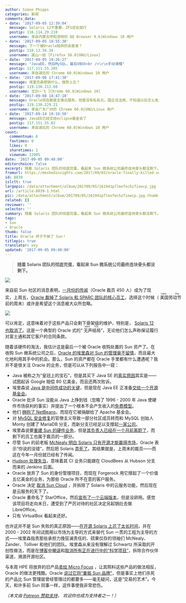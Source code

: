 ```yaml
---
author: Simon Phipps
categories: 新闻
comments_data:
- date: '2017-09-05 12:39:04'
  message: Solaris 12不重要，ZFS还在就行
  postip: 116.114.29.210
  username: 来自内蒙古呼和浩特的 QQ Browser 9.6|Windows 10 用户
- date: '2017-09-05 18:55:30'
  message: 下一个被Oracle抛弃的会是谁？
  postip: 210.13.56.34
  username: 崖山一劫 [Firefox 56.0|GNU/Linux]
- date: '2017-09-05 19:26:27'
  message: "JavaEE，然后MySQL，最后VBOX<br />\r\n手动滑稽"
  postip: 117.151.55.205
  username: 来自湖北的 Chrome 60.0|Windows 10 用户
- date: '2017-09-06 17:41:30'
  message: 埃里克森想搞什么，强势上云？
  postip: 119.130.212.68
  username: 文剑一飞 [Chrome 60.0|Windows 10]
- date: '2017-09-08 18:47:10'
  message: Oracle现在都是主推云服务，但是没有私有云，国企没法用，不知道以后怎么发展。
  postip: 119.130.229.21
  username: 来自广东广州的 Chrome 60.0|GNU/Linux 用户
- date: '2017-09-14 10:19:50'
  message: JavaEE已经交给eclipse基金会了
  postip: 117.151.55.82
  username: 来自湖北的 Chrome 60.0|Windows 10 用户
count:
  commentnum: 6
  favtimes: 0
  likes: 0
  sharetimes: 1
  viewnum: 12905
date: '2017-09-05 09:48:00'
editorchoice: false
excerpt: 随着 Solaris 团队的彻底完蛋，看起来 Sun 微系统公司最终连块骨头都没剩下。
fromurl: https://meshedinsights.com/2017/09/03/oracle-finally-killed-sun/
id: 8839
islctt: true
largepic: /data/attachment/album/201709/05/161941p7lmxfechzfiowcp.jpg
url: /article-8839-1.html
pic: /data/attachment/album/201709/05/161941p7lmxfechzfiowcp.jpg.thumb.jpg
related: []
reviewer: ''
selector: ''
summary: 随着 Solaris 团队的彻底完蛋，看起来 Sun 微系统公司最终连块骨头都没剩下。
tags:
- Sun
- Oracle
thumb: false
title: Oracle 终于干掉了 Sun！
titlepic: true
translator: wxy
updated: '2017-09-05 09:48:00'
---
```



> 
> **随着 Solaris 团队的彻底完蛋，看起来 Sun 微系统公司最终连块骨头都没剩下。**
> 
> 
> 


![](/data/attachment/album/201709/05/161941p7lmxfechzfiowcp.jpg)


来自前 Sun 社区的消息表明，[一月份的传闻](http://www.mercurynews.com/2017/01/20/oracle-lays-off-450-employees/)（Oracle 裁员 450 人）成为了现实，上周五，[Oracle 裁掉了 Solaris 和 SPARC 团队的核心员工](https://twitter.com/drewfisher314/status/903804762373537793)，选择这个时候（<ruby> 美国劳动节 <rp>  （ </rp> <rt>  Labor Day </rt> <rp>  ） </rp></ruby>前的周末）或许是希望这个消息被大众所忽略。


![](/data/attachment/album/201709/04/231420q0z6clxbv4l6t4tt.jpg)


可以肯定，这意味着对于这些产品只会剩下骨架级的维护，特别是， [Solaris 12 也取消了](https://arstechnica.com/information-technology/2017/01/oracle-sort-of-confirms-demise-of-solaris-12-effort/)。这是一个典型的 Oracle 式的“<ruby> 无声结局 <rp>  （ </rp> <rt>  silent EOL </rt> <rp>  ） </rp></ruby>”，无论他们怎么声称保证履行对富士通和其它客户的合同条款。


随着该硬件的淘汰，我估计这是最后一个被 Oracle 收购处置的 Sun 资产了。在收购 Sun 微系统公司之后，[Oracle 的埃里森对 Sun 的管理毫不留情](http://www.businessinsider.com/wow-larry-ellison-just-tore-ex-sun-ceo-jonathan-schwartz-a-new-one-2010-5?IR=T)，而且最大化地利用其手中的机会。那么，Sun 的资产都在 Oracle 手里都有什么遭遇呢？我并不是很关注 Oracle 的业务，但是可以从下列报告中一窥：


* Java 被称之为“皇冠上的宝石”，但是其买下 Java SE 的[真实原因](https://www.theguardian.com/technology/2012/apr/18/oracle-google-court-smartphone)其实是——试图起诉 Google 赔偿 80 亿美金，而且还两次败诉。
* 埃里森说 [Java 是中间件成功的关键](https://betanews.com/2009/04/20/industry-in-a-box-sun-acquisition-will-lead-to-oracle-java/)，但是现在 Java EE 正准备[交给一个开源基金会](https://www.redhat.com/en/blog/java-ee-moving-open-source-foundation)。
* Oracle 批评 Sun 没能从 Java 上挣到钱（忽略了 1996 - 2000 年 Java 使硬件市场获利的事实）并提出了一个根本不会产生收入的[免费模型](http://www.theregister.co.uk/2010/11/06/oracle_dueling_jvms/)。
* 他们 [拥抱了 NetBeans](https://www.infoworld.com/article/2627862/application-development/oracle-hails-java-but-kills-sun-cloud.html)，而现在它被捐献给了 Apache 基金会。
* 对 [MySQL 安全修复](http://www.bytebot.net/blog/archives/2012/07/20/security-fixes-in-mysql-critical-patch-updates)的官僚主义导致一部分社区成员转而和 MySQL 创始人 Monty 创建了 MariaDB 分支，而新分支已经足以支撑起[一家公司](http://mariadb.com/)。
* 埃里森说要[重建 Sun 的硬件业务](https://web.archive.org/web/20100516032914/http://abcnews.go.com:80/Business/wireStory?id=10630034)，但是[其负责人已经在一个月前离职了](https://www.theregister.co.uk/2017/08/02/oracle_john_fowler_bails/)，而剩下的员工也属于裁员的一部分。
* 尽管 Sun 的前老板 [McNealy 明白 Solaris 只有开源才能赢得市场](https://www.theregister.co.uk/2010/12/07/mcnealy_sun_and_open_source/?page=3)，Oracle 表示“你说的没错”，然后把 Solaris [弄死了](http://www.osnews.com/story/23683/Oracle_Kills_OpenSolaris_Moves_Development_Behind_Closed_Doors)。其结果就是，上周末的裁员——而这在今年一月份就已经有了传闻。
* [Hudson 处理失当](https://www.infoq.com/news/2011/01/hudson-jenkins2)，意味着其 CI 业务只能跟在 CloudBees 从 Hubson 分支而来的 Jenkins 后面。
* Oracle 放弃了 Sun 的身份管理项目，而现在 Forgerock 用它撑起了一个价值五亿美金的业务，为那些 Oracle 所不在意的客户服务。
* Oracle 决定 [取消 Sun Cloud](https://www.infoworld.com/article/2627862/application-development/oracle-hails-java-but-kills-sun-cloud.html) ，并拆除了 Solaris 中的云服务功能，然后现在是云服务的天下了。
* Oracle 重命名了 StarOffice，然后[宣布了一个云端版本](https://web.archive.org/web/20101217212955/http://www.oracle.com/us/corporate/press/195766)，但是没卵用。感觉该项目将走向末日，遭受到了严厉对待的社区决定另起锅灶去做 LibreOffice。
* 只有 VirtualBox 看起来还好。


也许这并不是 Sun 失败的真正原因——[在开源 Solaris 上花了太长时间](https://www.theregister.co.uk/2010/12/07/mcnealy_sun_and_open_source/?page=3)，并在 2000 - 2002 年间试图用以市场为主导的方式来替代 Sun 一贯的工程为主导的方式——埃里森指责那些承担力挽狂澜责任的、硕果仅存的领袖们 McNealy、Zander、Tolliver 和他们的团队。埃里森从来没有理解过 Schwartz 所采取的开创性做法，而是在[博客中嘲讽](https://web.archive.org/web/20100516032944/http://abcnews.go.com:80/Business/wirestory?id=10630034&page=2)和[取消所有正在进行中的“科学项目”](https://web.archive.org/web/20100516032949/http://abcnews.go.com:80/Business/wirestory?id=10630034&page=3)，拆除合作伙伴渠道，溯源开源社区。


与本周 HPE 将放弃的旧产品[卖给 Micro Focus](https://www.ft.com/content/16ce31c4-8d5e-11e7-9084-d0c17942ba93) ，让其照料这些产品的做法相反，Oracle 的做法更残酷。Oracle [说过它将“重振 Sun 品牌”](https://www.infoworld.com/article/2627785/m-a/oracle-s-ambitious-plans-for-integrating-sun-s-technology.html)，但是事实上他们杀死的产品比 Sun 管理层曾经管理过的都要多——毫无疑问，这是“交易的艺术”。今天，和许多前 Sun 同事一样，这件事使我非常悲伤。


*（本文由 [Patreon 赞助支持](https://patreon.com/webmink)， 欢迎你也成为支持者之一！）*